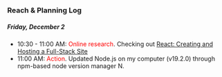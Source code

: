
### Reach & Planning Log
##### Friday, December 2
* 10:30 - 11:00 AM: <span style="color:red">Online research</span>. Checking out [React: Creating and Hosting a Full-Stack Site](https://www.linkedin.com/learning-login/share?account=56745513&forceAccount=false&redirect=https%3A%2F%2Fwww.linkedin.com%2Flearning%2Freact-creating-and-hosting-a-full-stack-site-15153869%3Ftrk%3Dshare_ent_url%26shareId%3DQ%252FAAp11LRy2iIxC%252B9b50Hg%253D%253D)
* 11:00 AM: <span style="color:red">Action</span>. Updated Node.js on my computer (v19.2.0) through npm-based node version manager N.